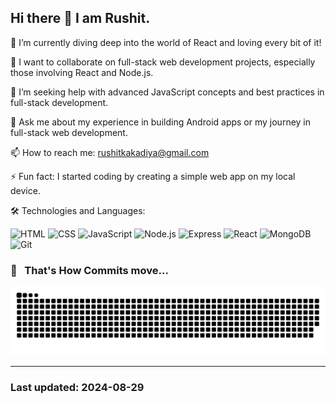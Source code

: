 ## Hi there 👋 I am Rushit.

🌱 I’m currently diving deep into the world of React and loving every bit of it!

👯 I want to collaborate on full-stack web development projects, especially those involving React and Node.js.

🤔 I’m seeking help with advanced JavaScript concepts and best practices in full-stack development.

💬 Ask me about my experience in building Android apps or my journey in full-stack web development.

📫 How to reach me: rushitkakadiya@gmail.com

⚡ Fun fact: I started coding by creating a simple web app on my local device.

🛠️ Technologies and Languages:

  ![HTML](https://img.shields.io/badge/-HTML5-E34F26?style=flat-square&logo=html5&logoColor=white)
  ![CSS](https://img.shields.io/badge/-CSS3-1572B6?style=flat-square&logo=css3&logoColor=white)
  ![JavaScript](https://img.shields.io/badge/-JavaScript-F7DF1E?style=flat-square&logo=javascript&logoColor=black)
  ![Node.js](https://img.shields.io/badge/-Node.js-339933?style=flat-square&logo=node.js&logoColor=white)
  ![Express](https://img.shields.io/badge/-Express-000000?style=flat-square&logo=express&logoColor=white)
  ![React](https://img.shields.io/badge/-React-61DAFB?style=flat-square&logo=react&logoColor=black)
  ![MongoDB](https://img.shields.io/badge/-MongoDB-47A248?style=flat-square&logo=mongodb&logoColor=white)
  ![Git](https://img.shields.io/badge/-Git-F05032?style=flat-square&logo=git&logoColor=white)

### 🐍 &nbsp; That's How Commits move...

<div align="center">
  <a href="https://github.com/rushit-kakadiya/">
    <img src="https://github.com/rushit-kakadiya/rushit-kakadiya/blob/main/assets/img/grid-snake.svg" alt="snake" />
  </a>
</div>

---
### Last updated: 2024-08-29
